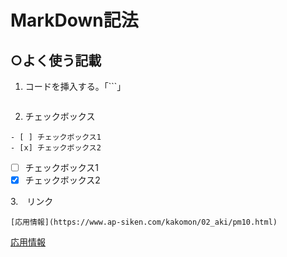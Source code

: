 # MarkDown記法
## ○よく使う記載
1. コードを挿入する。「```」
``` 

```
2. チェックボックス
```
- [ ] チェックボックス1
- [x] チェックボックス2
```
- [ ] チェックボックス1
- [x] チェックボックス2
  
3.　リンク
```
[応用情報](https://www.ap-siken.com/kakomon/02_aki/pm10.html)
```
[応用情報](https://www.ap-siken.com/kakomon/02_aki/pm10.html)


